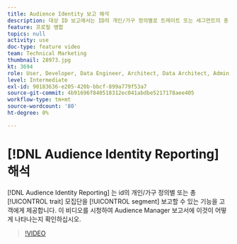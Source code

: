 ```yaml
---
title: Audience Identity 보고 해석
description: 대상 ID 보고에서는 ID의 개인/가구 정의별로 트레이트 또는 세그먼트의 총 모집단을 보고할 수 있습니다. 이 비디오를 시청하여 Audience Manager 보고서에 이것이 어떻게 나타나는지 확인하십시오.
feature: 프로필 병합
topics: null
activity: use
doc-type: feature video
team: Technical Marketing
thumbnail: 28973.jpg
kt: 3694
role: User, Developer, Data Engineer, Architect, Data Architect, Admin, Leader
level: Intermediate
exl-id: 90183636-e205-420b-bbcf-899a779f53a7
source-git-commit: 4b91696f840518312ec041abdbe5217178aee405
workflow-type: tm+mt
source-wordcount: '80'
ht-degree: 0%

---
```


# [!DNL Audience Identity Reporting] 해석

[!DNL Audience Identity Reporting] 는 id의 개인/가구 정의별 또는 총  [!UICONTROL trait] 모집단을  [!UICONTROL segment] 보고할 수 있는 기능을 고객에게 제공합니다. 이 비디오를 시청하여 Audience Manager 보고서에 이것이 어떻게 나타나는지 확인하십시오.

>[!VIDEO](https://video.tv.adobe.com/v/28973/?quality=12)
